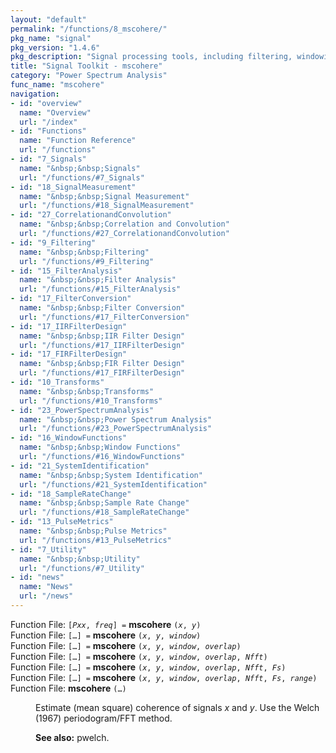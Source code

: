 ```yaml
---
layout: "default"
permalink: "/functions/8_mscohere/"
pkg_name: "signal"
pkg_version: "1.4.6"
pkg_description: "Signal processing tools, including filtering, windowing and display functions."
title: "Signal Toolkit - mscohere"
category: "Power Spectrum Analysis"
func_name: "mscohere"
navigation:
- id: "overview"
  name: "Overview"
  url: "/index"
- id: "Functions"
  name: "Function Reference"
  url: "/functions"
- id: "7_Signals"
  name: "&nbsp;&nbsp;Signals"
  url: "/functions/#7_Signals"
- id: "18_SignalMeasurement"
  name: "&nbsp;&nbsp;Signal Measurement"
  url: "/functions/#18_SignalMeasurement"
- id: "27_CorrelationandConvolution"
  name: "&nbsp;&nbsp;Correlation and Convolution"
  url: "/functions/#27_CorrelationandConvolution"
- id: "9_Filtering"
  name: "&nbsp;&nbsp;Filtering"
  url: "/functions/#9_Filtering"
- id: "15_FilterAnalysis"
  name: "&nbsp;&nbsp;Filter Analysis"
  url: "/functions/#15_FilterAnalysis"
- id: "17_FilterConversion"
  name: "&nbsp;&nbsp;Filter Conversion"
  url: "/functions/#17_FilterConversion"
- id: "17_IIRFilterDesign"
  name: "&nbsp;&nbsp;IIR Filter Design"
  url: "/functions/#17_IIRFilterDesign"
- id: "17_FIRFilterDesign"
  name: "&nbsp;&nbsp;FIR Filter Design"
  url: "/functions/#17_FIRFilterDesign"
- id: "10_Transforms"
  name: "&nbsp;&nbsp;Transforms"
  url: "/functions/#10_Transforms"
- id: "23_PowerSpectrumAnalysis"
  name: "&nbsp;&nbsp;Power Spectrum Analysis"
  url: "/functions/#23_PowerSpectrumAnalysis"
- id: "16_WindowFunctions"
  name: "&nbsp;&nbsp;Window Functions"
  url: "/functions/#16_WindowFunctions"
- id: "21_SystemIdentification"
  name: "&nbsp;&nbsp;System Identification"
  url: "/functions/#21_SystemIdentification"
- id: "18_SampleRateChange"
  name: "&nbsp;&nbsp;Sample Rate Change"
  url: "/functions/#18_SampleRateChange"
- id: "13_PulseMetrics"
  name: "&nbsp;&nbsp;Pulse Metrics"
  url: "/functions/#13_PulseMetrics"
- id: "7_Utility"
  name: "&nbsp;&nbsp;Utility"
  url: "/functions/#7_Utility"
- id: "news"
  name: "News"
  url: "/news"
---
```

<dl class="first-deftypefn">
<dt class="deftypefn" id="index-mscohere"><span class="category-def">Function File: </span><span><code class="def-type">[<var class="var">Pxx</var>, <var class="var">freq</var>] =</code> <strong class="def-name">mscohere</strong> <code class="def-code-arguments">(<var class="var">x</var>, <var class="var">y</var>)</code><a class="copiable-link" href="#index-mscohere"></a></span></dt>
<dt class="deftypefnx def-cmd-deftypefn" id="index-mscohere-1"><span class="category-def">Function File: </span><span><code class="def-type">[&hellip;] =</code> <strong class="def-name">mscohere</strong> <code class="def-code-arguments">(<var class="var">x</var>, <var class="var">y</var>, <var class="var">window</var>)</code><a class="copiable-link" href="#index-mscohere-1"></a></span></dt>
<dt class="deftypefnx def-cmd-deftypefn" id="index-mscohere-2"><span class="category-def">Function File: </span><span><code class="def-type">[&hellip;] =</code> <strong class="def-name">mscohere</strong> <code class="def-code-arguments">(<var class="var">x</var>, <var class="var">y</var>, <var class="var">window</var>, <var class="var">overlap</var>)</code><a class="copiable-link" href="#index-mscohere-2"></a></span></dt>
<dt class="deftypefnx def-cmd-deftypefn" id="index-mscohere-3"><span class="category-def">Function File: </span><span><code class="def-type">[&hellip;] =</code> <strong class="def-name">mscohere</strong> <code class="def-code-arguments">(<var class="var">x</var>, <var class="var">y</var>, <var class="var">window</var>, <var class="var">overlap</var>, <var class="var">Nfft</var>)</code><a class="copiable-link" href="#index-mscohere-3"></a></span></dt>
<dt class="deftypefnx def-cmd-deftypefn" id="index-mscohere-4"><span class="category-def">Function File: </span><span><code class="def-type">[&hellip;] =</code> <strong class="def-name">mscohere</strong> <code class="def-code-arguments">(<var class="var">x</var>, <var class="var">y</var>, <var class="var">window</var>, <var class="var">overlap</var>, <var class="var">Nfft</var>, <var class="var">Fs</var>)</code><a class="copiable-link" href="#index-mscohere-4"></a></span></dt>
<dt class="deftypefnx def-cmd-deftypefn" id="index-mscohere-5"><span class="category-def">Function File: </span><span><code class="def-type">[&hellip;] =</code> <strong class="def-name">mscohere</strong> <code class="def-code-arguments">(<var class="var">x</var>, <var class="var">y</var>, <var class="var">window</var>, <var class="var">overlap</var>, <var class="var">Nfft</var>, <var class="var">Fs</var>, <var class="var">range</var>)</code><a class="copiable-link" href="#index-mscohere-5"></a></span></dt>
<dt class="deftypefnx def-cmd-deftypefn" id="index-mscohere-6"><span class="category-def">Function File: </span><span><strong class="def-name">mscohere</strong> <code class="def-code-arguments">(&hellip;)</code><a class="copiable-link" href="#index-mscohere-6"></a></span></dt>
<dd>
<p>Estimate (mean square) coherence of signals <var class="var">x</var> and <var class="var">y</var>.
 Use the Welch (1967) periodogram/FFT method.
 </p>
<p><strong class="strong">See also:</strong> pwelch.
 </p></dd></dl>